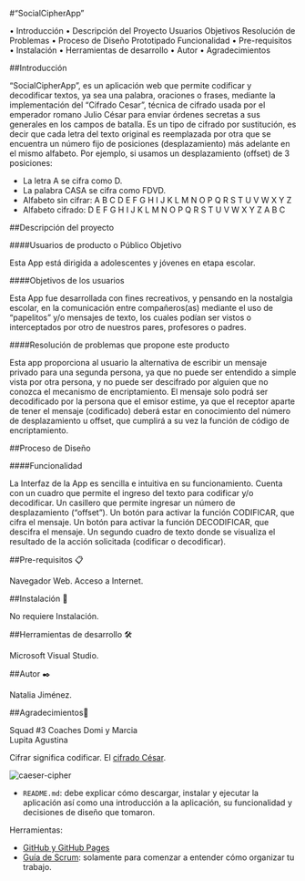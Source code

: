 #“SocialCipherApp”

•	Introducción
•	Descripción del Proyecto
Usuarios
Objetivos
Resolución de Problemas
•	Proceso de Diseño
Prototipado
Funcionalidad
•	Pre-requisitos
•	Instalación
•	Herramientas de desarrollo
•	Autor
•	Agradecimientos
     

##Introducción

“SocialCipherApp”, es un aplicación web que permite codificar y decodificar textos, ya sea una palabra, oraciones o frases, mediante la implementación del “Cifrado Cesar”, técnica de cifrado usada por el emperador romano Julio César para enviar órdenes secretas a sus generales en los campos de batalla.
Es un tipo de cifrado por sustitución, es decir que cada letra del texto original es reemplazada por otra que se encuentra un número fijo de posiciones (desplazamiento) más adelante en el mismo alfabeto.
Por ejemplo, si usamos un desplazamiento (offset) de 3 posiciones:
- La letra A se cifra como D.
- La palabra CASA se cifra como FDVD.
- Alfabeto sin cifrar: A B C D E F G H I J K L M N O P Q R S T U V W X Y Z
- Alfabeto cifrado: D E F G H I J K L M N O P Q R S T U V W X Y Z A B C

##Descripción del proyecto

####Usuarios de producto o Público Objetivo

Esta App está dirigida a adolescentes y jóvenes en etapa escolar. 

####Objetivos de los usuarios 

Esta App fue desarrollada con fines recreativos, y pensando en la nostalgia escolar, en la comunicación entre compañeros(as) mediante el uso de “papelitos” y/o mensajes de texto, los cuales podían ser vistos o interceptados por otro de nuestros pares, profesores o padres.

####Resolución de problemas que propone este producto

Esta app proporciona al usuario la alternativa de escribir un mensaje privado para una segunda persona, ya que no puede ser entendido a simple vista por otra persona, y no puede ser descifrado por alguien que no conozca el mecanismo de encriptamiento. 
El mensaje solo podrá ser decodificado por la persona que el emisor estime, ya que el receptor aparte de tener el mensaje (codificado) deberá estar en conocimiento del número de desplazamiento u offset, que cumplirá a su vez la función de código de encriptamiento.

##Proceso de Diseño 

####Funcionalidad

La Interfaz de la App es sencilla e intuitiva en su funcionamiento.
Cuenta con un cuadro que permite el ingreso del texto para codificar y/o decodificar.
Un casillero que permite ingresar un número de desplazamiento (“offset”).
Un botón para activar la función CODIFICAR, que cifra el mensaje.
Un botón para activar la función DECODIFICAR, que descifra el mensaje.
Un segundo cuadro de texto donde se visualiza el resultado de la acción solicitada (codificar o decodificar).


##Pre-requisitos 📋

Navegador Web.
Acceso a Internet.

##Instalación 🔧

No requiere Instalación.

##Herramientas de desarrollo 🛠️

Microsoft Visual Studio.

##Autor ✒️

Natalia Jiménez.

##Agradecimientos🎁

Squad #3
Coaches Domi y Marcia  
Lupita Agustina










Cifrar significa codificar. El [cifrado César](https://en.wikipedia.org/wiki/Caesar_cipher).

![caeser-cipher](https://upload.wikimedia.org/wikipedia/commons/thumb/2/2b/Caesar3.svg/2000px-Caesar3.svg.png)

* `README.md`: debe explicar cómo descargar, instalar y ejecutar la aplicación
  así como una introducción a la aplicación, su funcionalidad y decisiones de
  diseño que tomaron.

Herramientas:
- [GitHub y GitHub Pages](https://guides.github.com/)
- [Guía de Scrum](https://www.scrumguides.org/docs/scrumguide/v1/scrum-guide-es.pdf): solamente para comenzar a entender cómo organizar tu trabajo.
